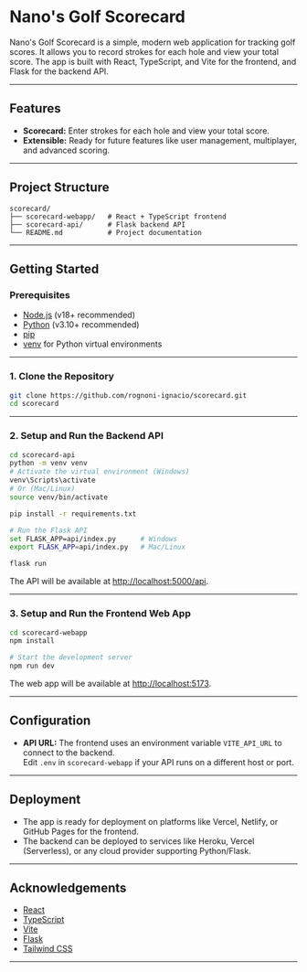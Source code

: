 # Nano's Golf Scorecard

Nano's Golf Scorecard is a simple, modern web application for tracking golf scores. It allows you to record strokes for each hole and view your total score. The app is built with React, TypeScript, and Vite for the frontend, and Flask for the backend API.

---

## Features

- **Scorecard:** Enter strokes for each hole and view your total score.
- **Extensible:** Ready for future features like user management, multiplayer, and advanced scoring.

---

## Project Structure

```
scorecard/
├── scorecard-webapp/   # React + TypeScript frontend
├── scorecard-api/      # Flask backend API
└── README.md           # Project documentation
```

---

## Getting Started

### Prerequisites

- [Node.js](https://nodejs.org/) (v18+ recommended)
- [Python](https://www.python.org/) (v3.10+ recommended)
- [pip](https://pip.pypa.io/en/stable/)
- [venv](https://docs.python.org/3/library/venv.html) for Python virtual environments

---

### 1. Clone the Repository

```sh
git clone https://github.com/rognoni-ignacio/scorecard.git
cd scorecard
```

---

### 2. Setup and Run the Backend API

```sh
cd scorecard-api
python -m venv venv
# Activate the virtual environment (Windows)
venv\Scripts\activate
# Or (Mac/Linux)
source venv/bin/activate

pip install -r requirements.txt

# Run the Flask API
set FLASK_APP=api/index.py      # Windows
export FLASK_APP=api/index.py   # Mac/Linux

flask run
```

The API will be available at [http://localhost:5000/api](http://localhost:5000/api).

---

### 3. Setup and Run the Frontend Web App

```sh
cd scorecard-webapp
npm install

# Start the development server
npm run dev
```

The web app will be available at [http://localhost:5173](http://localhost:5173).

---

## Configuration

- **API URL:** The frontend uses an environment variable `VITE_API_URL` to connect to the backend.  
  Edit `.env` in `scorecard-webapp` if your API runs on a different host or port.

---

## Deployment

- The app is ready for deployment on platforms like Vercel, Netlify, or GitHub Pages for the frontend.
- The backend can be deployed to services like Heroku, Vercel (Serverless), or any cloud provider supporting Python/Flask.

---

## Acknowledgements

- [React](https://react.dev/)
- [TypeScript](https://www.typescriptlang.org/)
- [Vite](https://vitejs.dev/)
- [Flask](https://flask.palletsprojects.com/)
- [Tailwind CSS](https://tailwindcss.com/)

---
